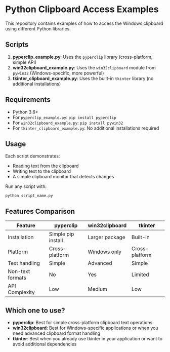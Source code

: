 # Python Clipboard Access Examples

This repository contains examples of how to access the Windows clipboard using different Python libraries.

## Scripts

1. **pyperclip_example.py**: Uses the `pyperclip` library (cross-platform, simple API)
2. **win32clipboard_example.py**: Uses the `win32clipboard` module from `pywin32` (Windows-specific, more powerful)
3. **tkinter_clipboard_example.py**: Uses the built-in `tkinter` library (no additional installations)

## Requirements

- Python 3.6+
- For `pyperclip_example.py`: `pip install pyperclip`
- For `win32clipboard_example.py`: `pip install pywin32`
- For `tkinter_clipboard_example.py`: No additional installations required

## Usage

Each script demonstrates:
- Reading text from the clipboard
- Writing text to the clipboard
- A simple clipboard monitor that detects changes

Run any script with:

```
python script_name.py
```

## Features Comparison

| Feature | pyperclip | win32clipboard | tkinter |
|---------|-----------|---------------|---------|
| Installation | Simple pip install | Larger package | Built-in |
| Platform | Cross-platform | Windows only | Cross-platform |
| Text handling | Simple | Advanced | Simple |
| Non-text formats | No | Yes | Limited |
| API Complexity | Low | Medium | Low |

## Which one to use?

- **pyperclip**: Best for simple cross-platform clipboard text operations
- **win32clipboard**: Best for Windows-specific applications or when you need advanced clipboard format handling
- **tkinter**: Best when you already use tkinter in your application or want to avoid additional dependencies 